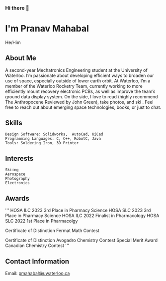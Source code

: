 ### Hi there 👋

# I'm Pranav Mahabal
He/Him

## About Me
A second-year Mechatronics Engineering student at the University of Waterloo. I’m passionate about developing efficient ways to broaden our use of space, especially outside of lower earth orbit. At Waterloo, I’m a member of the Waterloo Rocketry Team, currently working to more efficiently mount recovery electronic PCBs, as well as improve the team’s ground data display system. On the side, I love to read (highly recommend The Anthropocene Reviewed by John Green), take photos, and ski . Feel free to reach out about emerging space technologies, books, or just to chat.

## Skills
```
Design Software: Solidworks,  AutoCad, KiCad
Programming Languages: C, C++, RobotC, Java
Tools: Soldering Iron, 3D Printer
```
## Interests
```
Skiing
Aerospace
Photography
Electronics
```

## Awards
'''
HOSA ILC 2023 3rd Place in Pharmacy Science
HOSA SLC 2023 3rd Place in Pharmacy Science
HOSA ILC 2022 Finalist in Pharmacology
HOSA SLC 2022 1st Place in Pharmacolgy

Certificate of Distinction Fermat Math Contest

Certificate of Distinction Avogadro Chemistry Contest
Special Merit Award Canadian Chemistry Contest
'''
## Contact Information
Email: pmahabal@uwaterloo.ca
